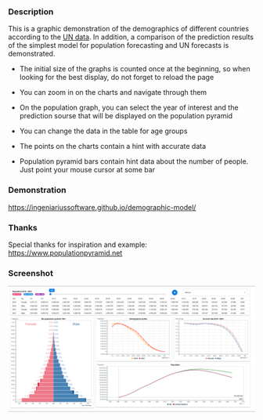### Description

This is a graphic demonstration of the demographics of different countries according to the [UN data](https://population.un.org/wpp/Download/Standard/Population/). In addition, a comparison of the prediction results of the simplest model for population forecasting and UN forecasts is demonstrated.

- The initial size of the graphs is counted once at the beginning, so when looking for the best display, do not forget to reload the page

- You can zoom in on the charts and navigate through them

- On the population graph, you can select the year of interest and the prediction sourse that will be displayed on the population pyramid 

- You can change the data in the table for age groups

- The points on the charts contain a hint with accurate data

- Population pyramid bars contain hint data about the number of people. Just point your mouse cursor at some bar


### Demonstration

https://ingeniariussoftware.github.io/demographic-model/


### Thanks

Special thanks for inspiration and example: https://www.populationpyramid.net


### Screenshot

![screenshot](screenshot.png)